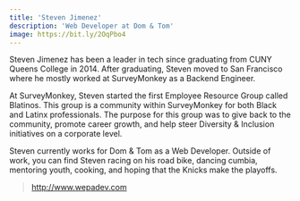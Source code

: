 ```yaml
---
title: 'Steven Jimenez'
description: 'Web Developer at Dom & Tom'
image: https://bit.ly/2OqPbo4
---
```


Steven Jimenez has been a leader in tech since graduating from CUNY Queens College in 2014. After graduating, Steven moved to San Francisco where he mostly worked at SurveyMonkey as a Backend Engineer.

At SurveyMonkey, Steven started the first Employee Resource Group called Blatinos. This group is a community within SurveyMonkey for both Black and Latinx professionals. The purpose for this group was to give back to the community, promote career growth, and help steer Diversity & Inclusion initiatives on a corporate level.

Steven currently works for Dom & Tom as a Web Developer. Outside of work, you can find Steven racing on his road bike, dancing cumbia, mentoring youth, cooking, and hoping that the Knicks make the playoffs.

> http://www.wepadev.com
